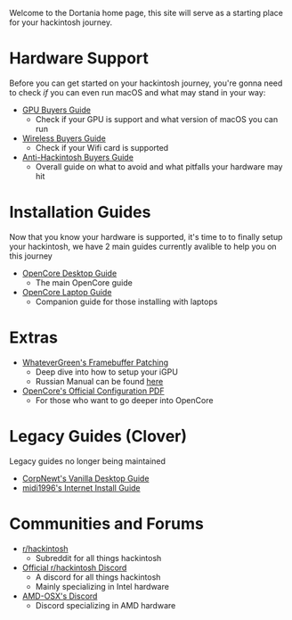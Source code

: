 Welcome to the Dortania home page, this site will serve as a starting place for your hackintosh journey.

# Hardware Support

Before you can get started on your hackintosh journey, you're gonna need to check *if* you can even run macOS and what may stand in your way:

* [GPU Buyers Guide](https://gpu.dortania.ml/)
   * Check if your GPU is support and what version of macOS you can run
* [Wireless Buyers Guide](https://wifi.dortania.ml/)
  * Check if your Wifi card is supported
* [Anti-Hackintosh Buyers Guide](https://hardware.dortania.ml/)
  * Overall guide on what to avoid and what pitfalls your hardware may hit

# Installation Guides

Now that you know your hardware is supported, it's time to to finally setup your hackintosh, we have 2 main guides currently avalible to help you on this journey

* [OpenCore Desktop Guide](https://desktop.dortania.ml/)
  * The main OpenCore guide
* [OpenCore Laptop Guide](https://1revenger1.gitbook.io/laptop-guide/)
  * Companion guide for those installing with laptops

# Extras 

* [WhateverGreen's Framebuffer Patching](https://github.com/acidanthera/WhateverGreen/blob/master/Manual/FAQ.IntelHD.en.md)
  * Deep dive into how to setup your iGPU
  * Russian Manual can be found [here](https://www.applelife.ru/threads/intel-hd-graphics-3000-4000-4400-4600-5000-5500-5600-520-530-630.1289648/)
* [OpenCore's Official Configuration PDF](https://github.com/acidanthera/OpenCorePkg/blob/master/Docs/Configuration.pdf)
  * For those who want to go deeper into OpenCore

# Legacy Guides (Clover)

Legacy guides no longer being maintained

* [CorpNewt's Vanilla Desktop Guide](https://hackintosh.gitbook.io/-r-hackintosh-vanilla-desktop-guide/)
* [midi1996's Internet Install Guide](https://midi1996.github.io/hackintosh-internet-install-gitbook/)

# Communities and Forums

* [r/hackintosh](https://www.reddit.com/r/hackintosh/)
   * Subreddit for all things hackintosh
* [Official r/hackintosh Discord](https://discord.gg/Wxam8aH)
   * A discord for all things hackintosh
   * Mainly specializing in Intel hardware
* [AMD-OSX's Discord](https://www.youtube.com/watch?v=dQw4w9WgXcQ)
   * Discord specializing in AMD hardware
